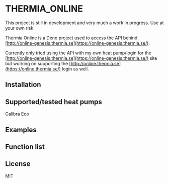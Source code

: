 # THERMIA_ONLINE

This project is still in development and very much a work in progress. Use at your own risk.

Thermia Online is a Deno project used to access the API behind [http://online-genesis.thermia.se](https://online-genesis.thermia.se/).

Currently only tried using the API with my own heat pump/login for the [http://online-genesis.thermia.se](https://online-genesis.thermia.se/) site but working on supporting the [http://online.thermia.se](https://online.thermia.se/) login as well.

## Installation

## Supported/tested heat pumps

Calibra Eco

## Examples

## Function list

## License

MIT